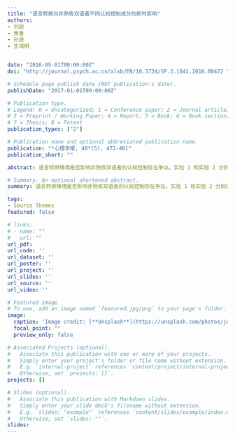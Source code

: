```yaml
---
title: "语言转换对非熟练双语者不同认知控制成分的即时影响"
authors:
- 刘聪
- 焦鲁
- 孙逊
- 王瑞明


date: "2016-05-01T00:00:00Z"
doi: "http://journal.psych.ac.cn/xlxb/EN/10.3724/SP.J.1041.2016.00472 "

# Schedule page publish date (NOT publication's date).
publishDate: "2017-01-01T00:00:00Z"

# Publication type.
# Legend: 0 = Uncategorized; 1 = Conference paper; 2 = Journal article;
# 3 = Preprint / Working Paper; 4 = Report; 5 = Book; 6 = Book section;
# 7 = Thesis; 8 = Patent
publication_types: ["2"]

# Publication name and optional abbreviated publication name.
publication: "*心理学报, 48*(5), 472-481"
publication_short: ""

abstract: 语言转换情境是否影响非熟练双语者的认知控制存在争议。实验 1 和实验 2 分别采用不同的实验范式探讨语言转换对非熟练双语者的认知控制是否会有即时的影响, 以及对不同认知控制成分的影响是否会有不同。结果表明, 语言转换情境能够即时地促进反应抑制, 阻碍干扰抑制, 但对认知灵活性没有影响,同时说明了反应抑制、干扰抑制和认知灵活性属于 3 种不同的认知成分, 其内在作用机制不同。此外, 研究结果还进一步说明了双语者的认知控制优势是双语者长期双语使用的结果, 为双语优势的内在机制提供了

# Summary. An optional shortened abstract.
summary: 语言转换情境是否影响非熟练双语者的认知控制存在争议。实验 1 和实验 2 分别采用不同的实验范式探讨语言转换对非熟练双语者的认知控制是否会有即时的影响......

tags:
- Source Themes
featured: false

# links:
# - name: ""
#   url: ""
url_pdf: 
url_code: ''
url_dataset: ''
url_poster: ''
url_project: ''
url_slides: ''
url_source: ''
url_video: ''

# Featured image
# To use, add an image named `featured.jpg/png` to your page's folder. 
image:
  caption: 'Image credit: [**Unsplash**](https://unsplash.com/photos/jdD8gXaTZsc)'
  focal_point: ""
  preview_only: false

# Associated Projects (optional).
#   Associate this publication with one or more of your projects.
#   Simply enter your project's folder or file name without extension.
#   E.g. `internal-project` references `content/project/internal-project/index.md`.
#   Otherwise, set `projects: []`.
projects: []

# Slides (optional).
#   Associate this publication with Markdown slides.
#   Simply enter your slide deck's filename without extension.
#   E.g. `slides: "example"` references `content/slides/example/index.md`.
#   Otherwise, set `slides: ""`.
slides:
---
```


